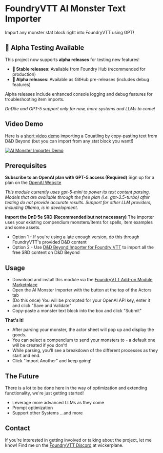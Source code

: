 # FoundryVTT AI Monster Text Importer

Import any monster stat block right into FoundryVTT using GPT!

## 🧪 Alpha Testing Available

This project now supports **alpha releases** for testing new features!

- **🚀 Stable releases**: Available from Foundry Hub (recommended for production)
- **🧪 Alpha releases**: Available as GitHub pre-releases (includes debug features)

Alpha releases include enhanced console logging and debug features for troubleshooting item imports.

*DnD5e and GPT-5 support only for now, more systems and LLMs to come!*

## Video Demo
Here is a [short video demo](https://www.youtube.com/watch?v=FTbdSSAQR28&ab_channel=WillGregoire) importing a Couatling by copy-pasting text from D&D Beyond (but you can import from any stat block you want!)

[![AI Monster Importer Demo](https://i9.ytimg.com/vi_webp/FTbdSSAQR28/mq1.webp?sqp=CPz9r64G-oaymwEmCMACELQB8quKqQMa8AEB-AH-CYACzgWKAgwIABABGH8gEygVMA8=&rs=AOn4CLCp8JNbSRw9av1rLrRlEpwBGxpPzw)](https://www.youtube.com/watch?v=FTbdSSAQR28&ab_channel=WillGregoire)

## Prerequisites

**Subscribe to an OpenAI plan with GPT-5 access (Required)**
Sign up for a plan on the [OpenAI Website](https://platform.openai.com/signup)

*This module currently uses gpt-5-mini to power its text content parsing. Models that are available through the free plan (i.e. gpt-3.5-turbo) after testing do not provide accurate results. Support for other LLM providers, including Ollama, is in development.*


**Import the DnD 5e SRD (Recommended but not necessary)**
The importer uses your existing compendium monsters/items for spells, item examples and some assets.
- Option 1 - If you're using a late enough version, do this through FoundryVTT's provided D&D content
- Option 2 - Use [D&D Beyond Importer for Foundry VTT](https://github.com/MrPrimate/ddb-importer) to import all the free SRD content on D&D Beyond

## Usage
- Download and install this module via the [FoundryVTT Add-on Module Marketplace](https://foundryvtt.com/packages/modules "FoundryVTT Modules")
- Open the AI Monster Importer with the button at the top of the Actors tab
- (Do this once) You will be prompted for your OpenAI API key, enter it and click "Save and Validate"
- Copy-paste a monster text block into the box and click "Submit"

**That's it!**

- After parsing your monster, the actor sheet will pop up and display the goods.
- You can select a compendium to send your monsters to - a default one will be created if you don't!
- While parsing, you'll see a breakdown of the different processes as they start and end.
- Click "Import Another" and keep going!

## The Future
There is a lot to be done here in the way of optimization and extending functionality, we're just getting started!

- Leverage more advanced LLMs as they come
- Prompt optimization
- Support other Systems
...and more

## Contact
If you're interested in getting involved or talking about the project, let me know! Find me on the [FoundryVTT Discord](https://discord.com/invite/foundryvtt) at wickerplane.
